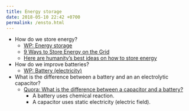 ```yaml
---
title: Energy storage
date: 2018-05-10 22:42 +0700
permalink: /ensto.html
---
```


- How do we store energy?
    - [WP: Energy storage](https://en.wikipedia.org/wiki/Energy_storage)
    - [9 Ways to Store Energy on the Grid](http://discovermagazine.com/2015/july-aug/26-power-stash)
    - [Here are humanity’s best ideas on how to store energy](https://arstechnica.com/information-technology/2017/10/a-world-tour-of-some-of-the-biggest-energy-storage-schemes/)
- How do we improve batteries?
    - [WP: Battery (electricity)](https://en.wikipedia.org/wiki/Battery_(electricity))
- What is the difference between a battery and an an electrolytic capacitor?
    - [Quora: What is the difference between a capacitor and a battery?](https://www.quora.com/What-is-the-difference-between-a-capacitor-and-a-battery)
        - A battery uses chemical reaction.
        - A capacitor uses static electricity (electric field).
